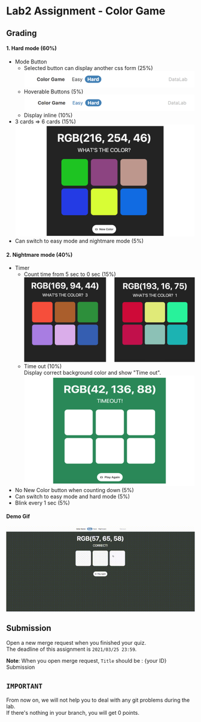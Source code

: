 # Lab2 Assignment - Color Game

## Grading
#### 1. Hard mode <b>(60%)</b>
* Mode Button
    * Selected button can display another css form (25%) <br/>
    ![Mode button](img/modeBut.png)
    * Hoverable Buttons (5%) <br/>
    ![Mode button hover](img/modeButHover.png)
    * Display inline (10%)
* 3 cards => 6 cards (15%)
![Mode button hover](img/6cards.png)
* Can switch to easy mode and nightmare mode (5%)

#### 2. Nightmare mode <b>(40%)</b>
* Timer
    * Count time from 5 sec to 0 sec (15%)
    ![Count time](img/count.png)
    * Time out (10%) <br/>
    Display correct background color and show "Time out".
    ![Time out](img/timeOut.png)
* No New Color button when counting down (5%)
* Can switch to easy mode and hard mode (5%)
* Blink every 1 sec (5%)


#### Demo Gif
![](demo.gif)

## Submission
Open a new merge request when you finished your quiz. <br />
The deadline of this assignment is `2021/03/25 23:59`.<br />

<b>Note</b>: When you open merge request, `Title` should be : {your ID} Submission

## `IMPORTANT`<br />
From now on, we will not help you to deal with any git problems during the lab.<br />
If there's nothing in your branch, you will get 0 points.
